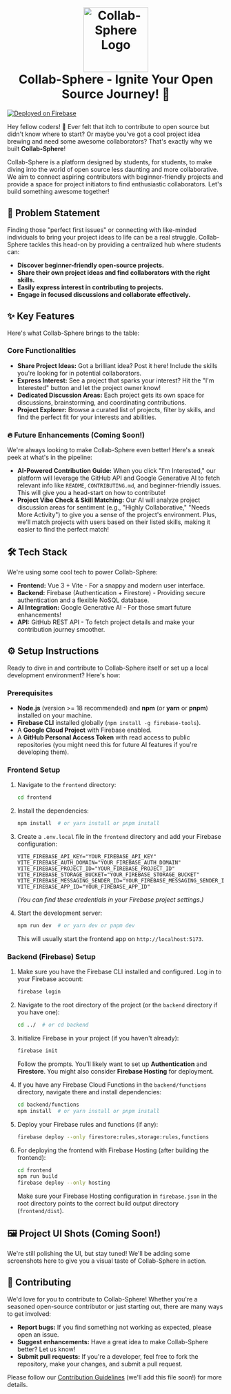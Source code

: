 # <div align="center"> <img src="link_to_your_logo_here.png" alt="Collab-Sphere Logo" width="150"> <br> Collab-Sphere - Ignite Your Open Source Journey! 🚀 </div>

[![Deployed on Firebase](https://img.shields.io/badge/Deployed%20on-Firebase-orange?style=for-the-badge&logo=firebase)](YOUR_DEPLOYED_LINK_HERE)

Hey fellow coders! 👋 Ever felt that itch to contribute to open source but didn't know where to start? Or maybe you've got a cool project idea brewing and need some awesome collaborators? That's exactly why we built **Collab-Sphere**!

Collab-Sphere is a platform designed by students, for students, to make diving into the world of open source less daunting and more collaborative. We aim to connect aspiring contributors with beginner-friendly projects and provide a space for project initiators to find enthusiastic collaborators. Let's build something awesome together!

## 🎯 Problem Statement

Finding those "perfect first issues" or connecting with like-minded individuals to bring your project ideas to life can be a real struggle. Collab-Sphere tackles this head-on by providing a centralized hub where students can:

* **Discover beginner-friendly open-source projects.**
* **Share their own project ideas and find collaborators with the right skills.**
* **Easily express interest in contributing to projects.**
* **Engage in focused discussions and collaborate effectively.**

## ✨ Key Features

Here's what Collab-Sphere brings to the table:

### Core Functionalities

* **Share Project Ideas:** Got a brilliant idea? Post it here! Include the skills you're looking for in potential collaborators.
* **Express Interest:** See a project that sparks your interest? Hit the "I'm Interested" button and let the project owner know!
* **Dedicated Discussion Areas:** Each project gets its own space for discussions, brainstorming, and coordinating contributions.
* **Project Explorer:** Browse a curated list of projects, filter by skills, and find the perfect fit for your interests and abilities.

### 🔥 Future Enhancements (Coming Soon!)

We're always looking to make Collab-Sphere even better! Here's a sneak peek at what's in the pipeline:

* **AI-Powered Contribution Guide:** When you click "I'm Interested," our platform will leverage the GitHub API and Google Generative AI to fetch relevant info like `README`, `CONTRIBUTING.md`, and beginner-friendly issues. This will give you a head-start on how to contribute!
* **Project Vibe Check & Skill Matching:** Our AI will analyze project discussion areas for sentiment (e.g., "Highly Collaborative," "Needs More Activity") to give you a sense of the project's environment. Plus, we'll match projects with users based on their listed skills, making it easier to find the perfect match!

## 🛠️ Tech Stack

We're using some cool tech to power Collab-Sphere:

* **Frontend:** Vue 3 + Vite - For a snappy and modern user interface.
* **Backend:** Firebase (Authentication + Firestore) - Providing secure authentication and a flexible NoSQL database.
* **AI Integration:** Google Generative AI - For those smart future enhancements!
* **API:** GitHub REST API - To fetch project details and make your contribution journey smoother.

## ⚙️ Setup Instructions

Ready to dive in and contribute to Collab-Sphere itself or set up a local development environment? Here's how:

### Prerequisites

* **Node.js** (version >= 18 recommended) and **npm** (or **yarn** or **pnpm**) installed on your machine.
* **Firebase CLI** installed globally (`npm install -g firebase-tools`).
* A **Google Cloud Project** with Firebase enabled.
* A **GitHub Personal Access Token** with read access to public repositories (you might need this for future AI features if you're developing them).

### Frontend Setup

1.  Navigate to the `frontend` directory:
    ```bash
    cd frontend
    ```

2.  Install the dependencies:
    ```bash
    npm install  # or yarn install or pnpm install
    ```

3.  Create a `.env.local` file in the `frontend` directory and add your Firebase configuration:
    ```
    VITE_FIREBASE_API_KEY="YOUR_FIREBASE_API_KEY"
    VITE_FIREBASE_AUTH_DOMAIN="YOUR_FIREBASE_AUTH_DOMAIN"
    VITE_FIREBASE_PROJECT_ID="YOUR_FIREBASE_PROJECT_ID"
    VITE_FIREBASE_STORAGE_BUCKET="YOUR_FIREBASE_STORAGE_BUCKET"
    VITE_FIREBASE_MESSAGING_SENDER_ID="YOUR_FIREBASE_MESSAGING_SENDER_ID"
    VITE_FIREBASE_APP_ID="YOUR_FIREBASE_APP_ID"
    ```
    *(You can find these credentials in your Firebase project settings.)*

4.  Start the development server:
    ```bash
    npm run dev  # or yarn dev or pnpm dev
    ```

    This will usually start the frontend app on `http://localhost:5173`.

### Backend (Firebase) Setup

1.  Make sure you have the Firebase CLI installed and configured. Log in to your Firebase account:
    ```bash
    firebase login
    ```

2.  Navigate to the root directory of the project (or the `backend` directory if you have one):
    ```bash
    cd ../  # or cd backend
    ```

3.  Initialize Firebase in your project (if you haven't already):
    ```bash
    firebase init
    ```
    Follow the prompts. You'll likely want to set up **Authentication** and **Firestore**. You might also consider **Firebase Hosting** for deployment.

4.  If you have any Firebase Cloud Functions in the `backend/functions` directory, navigate there and install dependencies:
    ```bash
    cd backend/functions
    npm install  # or yarn install or pnpm install
    ```

5.  Deploy your Firebase rules and functions (if any):
    ```bash
    firebase deploy --only firestore:rules,storage:rules,functions
    ```

6.  For deploying the frontend with Firebase Hosting (after building the frontend):
    ```bash
    cd frontend
    npm run build
    firebase deploy --only hosting
    ```
    Make sure your Firebase Hosting configuration in `firebase.json` in the root directory points to the correct build output directory (`frontend/dist`).

## 🖼️ Project UI Shots (Coming Soon!)

We're still polishing the UI, but stay tuned! We'll be adding some screenshots here to give you a visual taste of Collab-Sphere in action.

## 🙌 Contributing

We'd love for you to contribute to Collab-Sphere! Whether you're a seasoned open-source contributor or just starting out, there are many ways to get involved:

* **Report bugs:** If you find something not working as expected, please open an issue.
* **Suggest enhancements:** Have a great idea to make Collab-Sphere better? Let us know!
* **Submit pull requests:** If you're a developer, feel free to fork the repository, make your changes, and submit a pull request.

Please follow our [Contribution Guidelines](CONTRIBUTING.md) (we'll add this file soon!) for more details.

